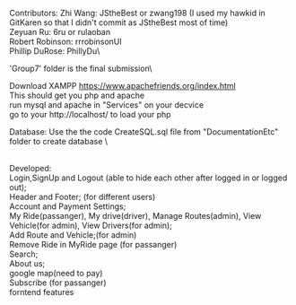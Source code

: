 Contributors:
Zhi Wang: JStheBest or zwang198 (I used my hawkid in GitKaren so that I didn't commit as JStheBest most of time)\
Zeyuan Ru: 6ru or rulaoban \
Robert Robinson: rrrobinsonUI \
Phillip DuRose: PhillyDu\

'Group7' folder is the final submission\

Download XAMPP https://www.apachefriends.org/index.html \
This should get you php and apache \
run mysql and apache in "Services" on your decvice\
go to your http://localhost/ to load your php 

Database: Use the the code CreateSQL.sql file from "DocumentationEtc" folder to create database \

\
Developed:\
Login,SignUp and Logout (able to hide each other after logged in or logged out);\
Header and Footer; (for different users)\
Account and Payment Settings;\
My Ride(passanger), My drive(driver), Manage Routes(admin), View Vehicle(for admin), View Drivers(for admin);\
Add Route and Vehicle;(for admin)\
Remove Ride in MyRide page (for passanger)\
Search;\
About us;\
google map(need to pay)\
Subscribe (for passanger)\
forntend features
